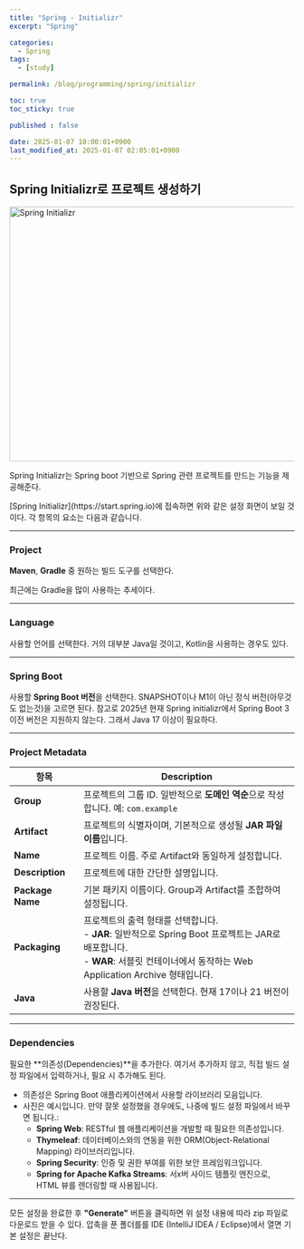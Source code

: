 ```yaml
---
title: "Spring - Initializr"
excerpt: "Spring"

categories:
  - Spring
tags:
  - [study]

permalink: /blog/programming/spring/initializr

toc: true
toc_sticky: true

published : false

date: 2025-01-07 10:00:01+0900
last_modified_at: 2025-01-07 02:05:01+0900
---
```




## **Spring Initializr로 프로젝트 생성하기**

<img src="{{ site.baseurl }}/assets/images/spring/Spring_initializr.jpg" alt="Spring Initializr" width="600" height="450">

<p>Spring Initializr는 Spring boot 기반으로 Spring 관련 프로젝트를 만드는 기능을 제공해준다.
<p>
[Spring Initializr](https://start.spring.io)에 접속하면 위와 같은 설정 화면이 보일 것이다.
각 항목의 요소는 다음과 같습니다.

---

### **Project**
**Maven**, **Gradle** 중 원하는 빌드 도구를 선택한다.
<p> 최근에는 Gradle을 많이 사용하는 추세이다.

---

### **Language**
사용할 언어를 선택한다. 거의 대부분 Java일 것이고, Kotlin을 사용하는 경우도 있다.

---

### **Spring Boot**
사용할 **Spring Boot 버전**을 선택한다. SNAPSHOT이나 M1이 아닌 정식 버전(아무것도 없는것)을 고르면 된다.
참고로 2025년 현재 Spring initializr에서 Spring Boot 3 이전 버전은 지원하지 않는다. 그래서 Java 17 이상이 필요하다.

---

### **Project Metadata**


| 항목            | Description                                                      |
|-----------------|-----------------------------------------------------------|
| **Group**       | 프로젝트의 그룹 ID. 일반적으로 **도메인 역순**으로 작성합니다. 예: `com.example` |
| **Artifact**    | 프로젝트의 식별자이며, 기본적으로 생성될 **JAR 파일 이름**입니다. |
| **Name**        | 프로젝트 이름. 주로 Artifact와 동일하게 설정합니다. |
| **Description** | 프로젝트에 대한 간단한 설명입니다.                        |
| **Package Name**| 기본 패키지 이름이다. Group과 Artifact를 조합하여 설정됩니다. |
| **Packaging**   | 프로젝트의 출력 형태를 선택합니다. <br> - **JAR**: 일반적으로 Spring Boot 프로젝트는 JAR로 배포합니다. <br> - **WAR**: 서블릿 컨테이너에서 동작하는 Web Application Archive 형태입니다. |
| **Java**        | 사용할 **Java 버전**을 선택한다. 현재 17이나 21 버전이 권장된다. |

---

### **Dependencies**
필요한 **의존성(Dependencies)**을 추가한다. 
여기서 추가하지 않고, 직접 빌드 설정 파일에서 입력하거나, 필요 시 추가해도 된다. 
- 의존성은 Spring Boot 애플리케이션에서 사용할 라이브러리 모음입니다.
- 사진은 예시입니다. 만약 잘못 설정했을 경우에도, 나중에 빌드 설정 파일에서 바꾸면 됩니다.:
  - **Spring Web**: RESTful 웹 애플리케이션을 개발할 때 필요한 의존성입니다.
  - **Thymeleaf**: 데이터베이스와의 연동을 위한 ORM(Object-Relational Mapping) 라이브러리입니다.
  - **Spring Security**: 인증 및 권한 부여를 위한 보안 프레임워크입니다.
  - **Spring for Apache Kafka Streams**: 서x버 사이드 템플릿 엔진으로, HTML 뷰를 렌더링할 때 사용됩니다.

---

모든 설정을 완료한 후 **"Generate"** 버튼을 클릭하면 위 설정 내용에 따라 zip 파일로 다운로드 받을 수 있다.
압축을 푼 폴더를를 IDE (IntelliJ IDEA / Eclipse)에서 열면 기본 설정은 끝난다.

